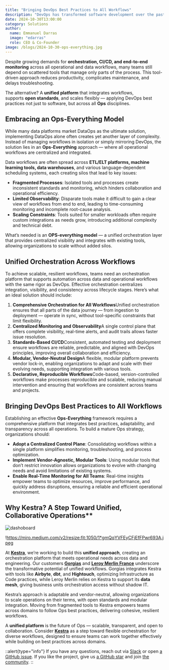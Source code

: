 ```yaml
---
title: "Bringing DevOps Best Practices to All Workflows"
description: "DevOps has transformed software development over the past 15 years, establishing a high standard for efficiency, collaboration, and standardization. However, in the data and operational domains**, we still see fragmentation where unified workflows should be. Here, processes often rely on isolated tools that create silos, preventing the collaboration that modern workflows demand."
date: 2024-10-30T13:00:00
category: Solutions
author:
  name: Emmanuel Darras
  image: "edarras"
  role: CEO & Co-Founder
image: /blogs/2024-10-30-ops-everything.jpg
---
```


Despite growing demands for **orchestration, CI/CD, and end-to-end monitoring** across all operational and data workflows, many teams still depend on scattered tools that manage only parts of the process. This tool-driven approach reduces productivity, complicates maintenance, and delays troubleshooting.

The alternative? A **unified platform** that integrates workflows, supports **open standards**, and scales flexibly — applying DevOps best practices not just to software, but across all **Ops** disciplines.

## Embracing an Ops-Everything Model

While many data platforms market DataOps as the ultimate solution, implementing DataOps alone often creates yet another layer of complexity. Instead of managing workflows in isolation or simply mirroring DevOps, the solution lies in an **Ops-Everything** approach — where all operational workflows are centralized and integrated.

Data workflows are often spread across **ETL/ELT platforms, machine learning tools, data warehouses**, and various language-dependent scheduling systems, each creating silos that lead to key issues:

- **Fragmented Processes**: Isolated tools and processes create inconsistent standards and monitoring, which hinders collaboration and operational efficiency.
- **Limited Observability**: Disparate tools make it difficult to gain a clear view of workflows from end to end, leading to time-consuming monitoring and incomplete root-cause analysis.
- **Scaling Constraints**: Tools suited for smaller workloads often require custom integrations as needs grow, introducing additional complexity and technical debt.

What’s needed is an **OPS-everything model** — a unified orchestration layer that provides centralized visibility and integrates with existing tools, allowing organizations to scale without added silos.

## Unified Orchestration Across Workflows

To achieve scalable, resilient workflows, teams need an orchestration platform that supports automation across data and operational workflows with the same rigor as DevOps. Effective orchestration centralizes integration, visibility, and consistency across lifecycle stages. Here’s what an ideal solution should include:

1. **Comprehensive Orchestration for All Workflows**Unified orchestration ensures that all parts of the data journey — from ingestion to deployment — operate in sync, without tool-specific constraints that limit flexibility.
2. **Centralized Monitoring and Observability**A single control plane that offers complete visibility, real-time alerts, and audit trails allows faster issue resolution.
3. **Standards-Based CI/CD**Consistent, automated testing and deployment ensure workflows are reliable, predictable, and aligned with DevOps principles, improving overall collaboration and efficiency.
4. **Modular, Vendor-Neutral Design**A flexible, modular platform prevents vendor lock-in, enabling organizations to adapt and scale with their evolving needs, supporting integration with various tools.
5. **Declarative, Reproducible Workflows**Code-based, version-controlled workflows make processes reproducible and scalable, reducing manual intervention and ensuring that workflows are consistent across teams and projects.

## Bringing DevOps Best Practices to All Workflows

Establishing an effective **Ops-Everything** framework requires a comprehensive platform that integrates best practices, adaptability, and transparency across all operations. To build a mature Ops strategy, organizations should:

- **Adopt a Centralized Control Plane**: Consolidating workflows within a single platform simplifies monitoring, troubleshooting, and process optimization.
- **Implement Vendor-Agnostic, Modular Tools**: Using modular tools that don’t restrict innovation allows organizations to evolve with changing needs and avoid limitations of existing systems.
- **Enable Real-Time Monitoring for All Teams**: Real-time insights empower teams to optimize resources, improve performance, and quickly address disruptions, ensuring a reliable and efficient operational environment.

## Why Kestra? A Step Toward Unified, Collaborative Operations**

![dashoboard](/blogs/2024-10-30-ops-everything/dashboard.jpg)

!https://miro.medium.com/v2/resize:fit:1050/1*gmQqYVFEyCFjEfFPwr693A.jpeg

At [**Kestra**](https://github.com/kestra-io/kestra), we’re working to build this **unified approach**, creating an orchestration platform that meets operational needs across data and engineering. Our customers [**Gorgias**](https://kestra.io/use-cases/stories/13-gorgias-using-declarative-data-engineering-orchestration-with-kestra) and [**Leroy Merlin France**](https://kestra.io/use-cases/stories/14-achieving-agility-and-efficiency-in-data-architecture-with-kestra) underscore the transformative potential of unified workflows. Gorgias integrates Kestra with tools like **Airbyte**, **dbt**, and **Hightouch**, optimizing Infrastructure as Code practices, while Leroy Merlin relies on Kestra to support its **data mesh**, giving business units orchestration access without shadow IT.

Kestra’s approach is adaptable and vendor-neutral, allowing organizations to scale operations on their terms, with open standards and modular integration. Moving from fragmented tools to Kestra empowers teams across domains to follow Ops best practices, delivering cohesive, resilient workflows.

A **unified platform** is the future of Ops — scalable, transparent, and open to collaboration. Consider [**Kestra**](https://kestra.io/) as a step toward flexible orchestration for diverse workflows, designed to ensure teams can work together effectively while building on best practices across domains.

::alert{type="info"}
If you have any questions, reach out via [Slack](https://kestra.io/slack) or open [a GitHub issue](https://github.com/kestra-io/kestra).
If you like the project, give us [a GitHub star](https://github.com/kestra-io/kestra) and join [the community](https://kestra.io/slack).
::